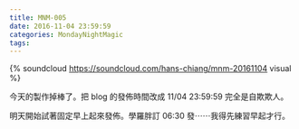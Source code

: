 ```yaml
---
title: MNM-005
date: 2016-11-04 23:59:59
categories: MondayNightMagic
tags:
---
```


{% soundcloud https://soundcloud.com/hans-chiang/mnm-20161104 visual %}

今天的製作掉棒了。把 blog 的發佈時間改成 11/04 23:59:59 完全是自欺欺人。

明天開始試著固定早上起來發佈。學羅胖訂 06:30 發⋯⋯我得先練習早起才行。
